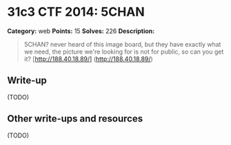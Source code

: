 # 31c3 CTF 2014: 5CHAN

**Category:** web
**Points:** 15
**Solves:** 226
**Description:**

> 5CHAN? never heard of this image board, but they have exactly what we need, the picture we're looking for is not for public, so can you get it?
> [http://188.40.18.89/] (http://188.40.18.89/)

## Write-up

(TODO)

## Other write-ups and resources

(TODO)
